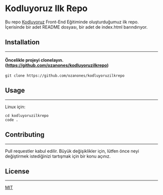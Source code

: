 
# Kodluyoruz Ilk Repo

Bu repo [Kodluyoruz](https://www.kodluyoruz.org) Front-End Eğitiminde oluşturduğumuz ilk repo. İçerisinde bir adet README dosyası, bir adet de index.html barındırıyor.

## Installation
---
#### Öncelikle projeyi clonelayın. (https://github.com/ozanones/kodluyoruzilkrepo)

```
git clone https://github.com/ozanones/kodluyoruzilkrepo
```
## Usage
---
Linux için:
```
cd kodluyoruzilkrepo
code .
```
## Contributing
---
Pull requestler kabul edilir. Büyük değişiklikler için, lütfen önce neyi değiştirmek istediğinizi tartışmak için bir konu açınız.

## License
---
[MIT](https://choosealicense.com/licenses/mit/)
